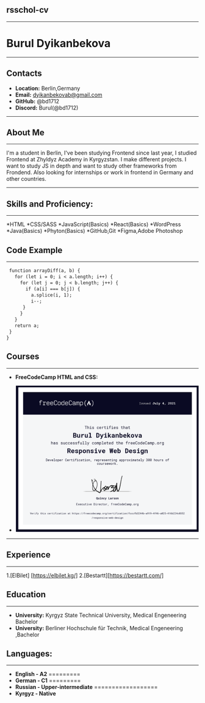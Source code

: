 ## rsschol-cv
*********************************************************************
# Burul Dyikanbekova
*********************************************************************
## Contacts
* **Location:** Berlin,Germany
* **Email:** dyikanbekovab@gmail.com
* **GitHub:** @bd1712
* **Discord:** Burul(@bd1712)
*********************************************************************
## About Me
*********************************************************************
 I'm a student in Berlin, I've been studying Frontend since last year, I studied Frontend at Zhyldyz Academy in Kyrgyzstan. I make different projects. I want to study JS in depth and want to study other frameworks from Frondend. Also looking for internships or work in frontend in Germany and other countries.

******************************************************************************************************************
## Skills and Proficiency:
*******************************************************************************
*HTML
*CSS/SASS
*JavaScript(Basics)
*React(Basics)
*WordPress
*Java(Basics)
*Phyton(Basics)
*GitHub,Git
*Figma,Adobe Photoshop


## Code Example
***********************************************************************
```
 function arrayDiff(a, b) {
   for (let i = 0; i < a.length; i++) {
     for (let j = 0; j < b.length; j++) {
       if (a[i] === b[j]) {
         a.splice(i, 1);
         i--;
      }
     }
   }
   return a;
 }
}
```

## Courses
******************************************************************************************************************************************************
* **FreeCodeCamp HTML and CSS:**
+ ![Alt-Freecodecamp](/img/freeCodeCamp.org.png "Web design")
***********************************************************************************************************************
## Experience
*********************************************************************************
1.[ElBilet] [https://elbilet.kg/]
2.[Bestartt][https://bestartt.com/]

## Education
******************************************************************************************************************************
* **University:** Kyrgyz State Technical University, Medical Engeneering Bachelor
* **University:** Berliner Hochschule für Technik, Medical Engeneering ,Bachelor

## Languages:
********************************************************
* **English - A2**
=========
* **German - C1**
=========
* **Russian - Upper-intermediate**
==================
* **Kyrgyz - Native**  